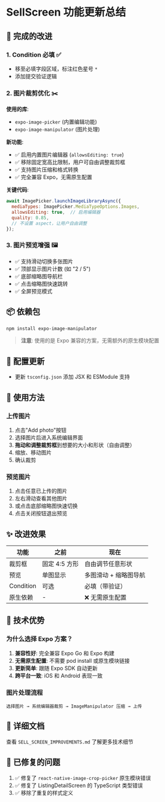 # SellScreen 功能更新总结

## 🎯 完成的改进

### 1. Condition 必填 ✅
- 移至必填字段区域，标注红色星号 `*`
- 添加提交验证逻辑

### 2. 图片裁剪优化 ✂️
**使用的库**: 
- `expo-image-picker` (内置编辑功能)
- `expo-image-manipulator` (图片处理)

**新功能**:
- ✅ 启用内置图片编辑器 (`allowsEditing: true`)
- ✅ 移除固定宽高比限制，用户可自由调整裁剪框
- ✅ 支持图片压缩和格式转换
- ✅ 完全兼容 Expo，无需原生配置

**关键代码**:
```javascript
await ImagePicker.launchImageLibraryAsync({
  mediaTypes: ImagePicker.MediaTypeOptions.Images,
  allowsEditing: true,  // 启用编辑器
  quality: 0.85,
  // 不设置 aspect，让用户自由调整
});
```

### 3. 图片预览增强 🖼️
- ✅ 支持滑动切换多张图片
- ✅ 顶部显示图片计数 (如 "2 / 5")
- ✅ 底部缩略图导航栏
- ✅ 点击缩略图快速跳转
- ✅ 全屏预览模式

## 📦 依赖包
```bash
npm install expo-image-manipulator
```

> **注意**: 使用的是 Expo 兼容的方案，无需额外的原生模块配置

## 🔧 配置更新
- 更新 `tsconfig.json` 添加 JSX 和 ESModule 支持

## 📝 使用方法

### 上传图片
1. 点击"Add photo"按钮
2. 选择图片后进入系统编辑界面
3. **拖动和调整裁剪框**到想要的大小和形状（自由调整）
4. 缩放、移动图片
5. 确认裁剪

### 预览图片
1. 点击任意已上传的图片
2. 左右滑动查看其他图片
3. 或点击底部缩略图快速切换
4. 点击关闭按钮退出预览

## ✨ 改进效果

| 功能 | 之前 | 现在 |
|------|------|------|
| 裁剪框 | 固定 4:5 方形 | 自由调节任意形状 |
| 预览 | 单图显示 | 多图滑动 + 缩略图导航 |
| Condition | 可选 | 必填（带验证） |
| 原生依赖 | - | ❌ 无需原生配置 |

## 🔧 技术优势

### 为什么选择 Expo 方案？
1. **兼容性好**: 完全兼容 Expo Go 和 Expo 构建
2. **无需原生配置**: 不需要 pod install 或原生模块链接
3. **更新简单**: 跟随 Expo SDK 自动更新
4. **跨平台一致**: iOS 和 Android 表现一致

### 图片处理流程
```
选择图片 → 系统编辑器裁剪 → ImageManipulator 压缩 → 上传
```

## 📄 详细文档
查看 `SELL_SCREEN_IMPROVEMENTS.md` 了解更多技术细节

## 🐛 已修复的问题
1. ✅ 修复了 `react-native-image-crop-picker` 原生模块错误
2. ✅ 修复了 ListingDetailScreen 的 TypeScript 类型错误
3. ✅ 移除了重复的样式定义

